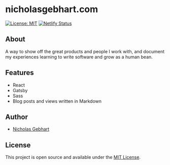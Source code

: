 # nicholasgebhart.com

[![License: MIT](https://img.shields.io/badge/License-MIT-informational)](https://opensource.org/licenses/MIT) [![Netlify Status](https://api.netlify.com/api/v1/badges/b7f963ce-3169-40c1-970c-f196dbe8b67d/deploy-status)](https://app.netlify.com/sites/quirky-hawking-2d6435/deploys)

## About

A way to show off the great products and people I work with, and document my experiences learning to write software and grow as a human bean.

## Features

- React
- Gatsby
- Sass
- Blog posts and views written in Markdown

## Author

- [Nicholas Gebhart](https://nicholasgebhart.com)

## License

This project is open source and available under the [MIT License](LICENSE).
